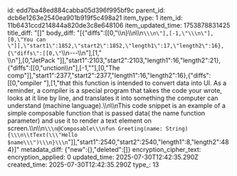 id: edd7ba48ed884cabba05d396f995bf9c
parent_id: dcb6e1263e2540ea901b919f5c498a21
item_type: 1
item_id: 11b6431ccd214844a820de3c8e648106
item_updated_time: 1753878831425
title_diff: "[]"
body_diff: "[{\"diffs\":[[0,\"\\\n}\\\n\\\n```\\\n\"],[-1,\"\\\n\"],[0,\"You can \"]],\"start1\":1852,\"start2\":1852,\"length1\":17,\"length2\":16},{\"diffs\":[[0,\"```\\\n---\\\n\"],[1,\"<br>\\\n\"],[0,\"JetPack \"]],\"start1\":2103,\"start2\":2103,\"length1\":16,\"length2\":21},{\"diffs\":[[0,\"unction\\\n\"],[-1,\"\"],[0,\"The comp\"]],\"start1\":2377,\"start2\":2377,\"length1\":16,\"length2\":16},{\"diffs\":[[0,\"ompiler \"],[1,\"that this function is intended to convert data into UI. As a reminder, a compiler is a special program that takes the code your wrote, looks at it line by line, and translates it into something the computer can understand (machine language).\\\n\\\nThis code snippet is an example of a simple composable function that is passed data( the name function parameter) and use it to render a text element on screen.\\\n\\\n```\\\n@Composable\\\nfun Greeting(name: String) {\\\n\\tText(\\\"Hello $name\\\")\\\n}\\\n```\"]],\"start1\":2540,\"start2\":2540,\"length1\":8,\"length2\":484}]"
metadata_diff: {"new":{},"deleted":[]}
encryption_cipher_text: 
encryption_applied: 0
updated_time: 2025-07-30T12:42:35.290Z
created_time: 2025-07-30T12:42:35.290Z
type_: 13